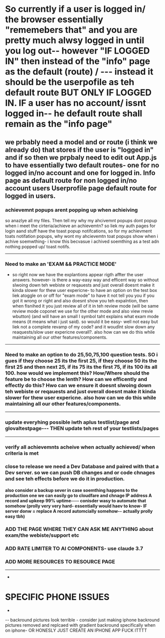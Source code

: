
# So currently if a user is logged in/ the browser essentially "rememebers that" and you are pretty much alwsy logged in until you log out-- however "IF LOGGED IN" then instead of the "info" page as the default (route) / --- instead it should be the userpofile as teh default route BUT ONLY IF LOGGED IN. IF a user has no account/ issnt logged in-- he default route shall remain as the "info page"
we prbably need a model and or route (i think we already do) that stores if the user is "logged in" and if so then we prpbaly need to edit out App.js to have essentially two default routes- one for no logged in/no account and one for logged in.
Info page as default route for non logged in/no account users
Userprofile page default route for logged in users.
---------------------------



### achievemnt popups arent popping up when achieiving
so anazlye all my files. Then tell my why my ahcivemnt popups dont popup when i meet the cirteria/achieve an achievemtn? so liek my auth pages for login aand stuff have the toast popup notifcations, so for my achievment toats notifation popups, why wont my ahcievemtn toat popups show when i achive soemwthing- i know this becvasue i achived soemthing as a test adn nothing popped up/ toast notifs.


------------------------------------------------
### Need to make an 'EXAM && PRACTICE MODE'
- so right now we have the explantions appear rigth affter the user answers. however- is there a way-easy way and efficent way so without slwoing down teh webiste or reqauests and just overall doesnt make it kinda slower for thew user expericne- to have an option on the test box liek atoggle on or off for "exam mode" to have it not tell you you if you got it wrong or right and also doesnt show you teh expalntion, then when fisnihed it you just review all of it in teh review mode (will be same review mode coponet we use for the other mode and also view rrevie wbutton) (and will have an small I symbol taht explains what exam mode means (it means what i just said). so would it be easy- well not easy but liek not a complete revamp of my code? and it woudlnt slow down any reaquests/slow user expericne overall?. also how can we do this while maintaining all our other features/components.
-------------------------------------------------
### Need to make an option to do 25,50,75,100 question tests. SO i gues if they choose 25 its the first 25, if they choose 50 its the first 25 and then next 25, if its 75 its the first 75, if its 100 its all 100. how would we implement this? How/Where should the feature be to choose the lenth? How can we efficently and effectly do this? Hwo can we ensure it doesnt slwoing down teh webiste or reqauests and just overall doesnt make it kinda slower for thew user expericne. also how can we do this while maintaining all our other features/components.
----------------------------------------------------------------------------------------------------------------------------------------------------------------------------------
### update everyhing possible iwth aplus testlist/page and glovaltestpage--- THEN update teh rest of your testlists/pages
-------------------------------------------------------------------------------------------------------------------------
### verify all achievemnts acheive when actually achieved/ when criteria is met

### close to release we need a Dev Database and paired with that a Dev server. so we can push DB changes and or code chnages and see teh effects before we do it in production. 
#### also consider a backup sever in case soemthing happens to the production one we can easily go to cloudfare and chnage IP address A record and upkeep 99% uptime---- conisder wasy to automate that somehow (prolly very very hard- essentially would haev to know- IF server donw = replace A record automcially somehow-- actually prolly easy tbh)

### ADD THE PAGE WHERE THEY CAN ASK ME ANYTHING about exam/the webiste/support etc

### ADD RATE LIMITER TO AI COMPONENTS- use claude 3.7

### ADD MORE RESOURCES TO RESOURCE PAGE


---
-
# SPECIFIC PHONE ISSUES
-
--
backround pictures look terrible - consider just making iphone backround pictures removed and replcaed with gradient backround specifically when on iphone- OR HONESLY JUST CREATE AN IPHONE APP FUCK ITTTT








